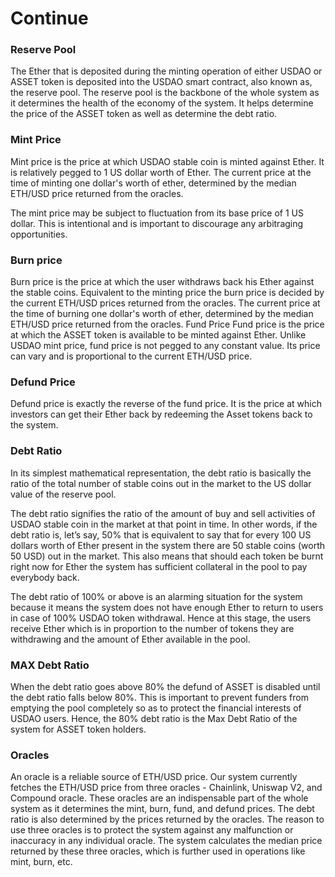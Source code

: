 # Continue

### Reserve Pool <a id="reserve-pool-"></a>

The Ether that is deposited during the minting operation of either USDAO or ASSET token is deposited into the USDAO smart contract, also known as, the reserve pool. The reserve pool is the backbone of the whole system as it determines the health of the economy of the system. It helps determine the price of the ASSET token as well as determine the debt ratio.

### Mint Price <a id="mint-price-"></a>

Mint price is the price at which USDAO stable coin is minted against Ether. It is relatively pegged to 1 US dollar worth of Ether. The current price at the time of minting one dollar's worth of ether, determined by the median ETH/USD price returned from the oracles.

The mint price may be subject to fluctuation from its base price of 1 US dollar. This is intentional and is important to discourage any arbitraging opportunities.

### Burn price <a id="burn-price-"></a>

Burn price is the price at which the user withdraws back his Ether against the stable coins. Equivalent to the minting price the burn price is decided by the current ETH/USD prices returned from the oracles. The current price at the time of burning one dollar's worth of ether, determined by the median ETH/USD price returned from the oracles. Fund Price Fund price is the price at which the ASSET token is available to be minted against Ether. Unlike USDAO mint price, fund price is not pegged to any constant value. Its price can vary and is proportional to the current ETH/USD price.

### Defund Price <a id="defund-price-"></a>

Defund price is exactly the reverse of the fund price. It is the price at which investors can get their Ether back by redeeming the Asset tokens back to the system.

### Debt Ratio <a id="debt-ratio-"></a>

In its simplest mathematical representation, the debt ratio is basically the ratio of the total number of stable coins out in the market to the US dollar value of the reserve pool.

The debt ratio signifies the ratio of the amount of buy and sell activities of USDAO stable coin in the market at that point in time. In other words, if the debt ratio is, let’s say, 50% that is equivalent to say that for every 100 US dollars worth of Ether present in the system there are 50 stable coins \(worth 50 USD\) out in the market. This also means that should each token be burnt right now for Ether the system has sufficient collateral in the pool to pay everybody back.

The debt ratio of 100% or above is an alarming situation for the system because it means the system does not have enough Ether to return to users in case of 100% USDAO token withdrawal. Hence at this stage, the users receive Ether which is in proportion to the number of tokens they are withdrawing and the amount of Ether available in the pool.

### MAX Debt Ratio <a id="max-debt-ratio-"></a>

When the debt ratio goes above 80% the defund of ASSET is disabled until the debt ratio falls below 80%. This is important to prevent funders from emptying the pool completely so as to protect the financial interests of USDAO users. Hence, the 80% debt ratio is the Max Debt Ratio of the system for ASSET token holders.

### Oracles <a id="oracles-"></a>

An oracle is a reliable source of ETH/USD price. Our system currently fetches the ETH/USD price from three oracles - Chainlink, Uniswap V2, and Compound oracle. These oracles are an indispensable part of the whole system as it determines the mint, burn, fund, and defund prices. The debt ratio is also determined by the prices returned by the oracles. The reason to use three oracles is to protect the system against any malfunction or inaccuracy in any individual oracle. The system calculates the median price returned by these three oracles, which is further used in operations like mint, burn, etc.


